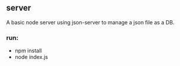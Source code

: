 ## server

A basic node server using json-server to manage a json file as a DB.

### run:

- npm install
- node index.js
